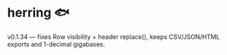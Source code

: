 # herring 🐟

v0.1.34 — fixes Row visibility + header replace(), keeps CSV/JSON/HTML exports and 1-decimal gigabases.
